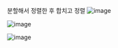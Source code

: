 분할해서 정렬한 후 합치고 정렬
![image](https://user-images.githubusercontent.com/73813367/118414497-d1473880-b6df-11eb-9d6a-e9a4296fb3a8.png)

![image](https://user-images.githubusercontent.com/73813367/118414483-c1c7ef80-b6df-11eb-8ad3-b99fc98a3d8e.png)

![image](https://user-images.githubusercontent.com/73813367/118414612-a4dfec00-b6e0-11eb-9a37-c024f2470026.png)
